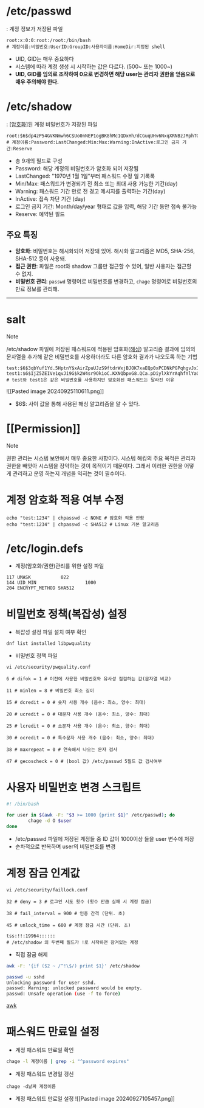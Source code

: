# /etc/passwd
: 계정 정보가 저장된 파일
```shell
root:x:0:0:root:/root:/bin/bash
# 계정이름:비밀번호:UserID:GroupID:사용자이름:HomeDir:지정된 shell
```
- UID, GID는 매우 중요하다
- 시스템에 따라 계정 생성 시 시작하는 값은 다르다. (500~ 또는 1000~)
- **UID, GID를 임의로 조작하여 0으로 변경하면 해당 user는 관리자 권한을 얻음으로 매우 주의해야 한다.**

# /etc/shadow
: [[암호화]](Encrypted)된 계정 비밀번호가 저장된 파일
```shell
root:$6$dp4zP54GVKNmwh6C$Uo0nNEP1ogBK8hMc1QDxHh/dCGuqUHv6NxqXRNBzJMphTOPHx4kiDTpi8zk5iXMLSCSAlGyQFYFwAK8frQTFy.::0:99999:7:::
# 계정이름:Password:LastChanged:Min:Max:Warning:InActive:로그인 금지 기간:Reserve
```
- 총 9개의 필드로 구성
- Password: 해당 계정의 비밀번호가 암호화 되어 저장됨
- LastChanged: "1970년 1월 1일"부터 패스워드 수정 일 기록록
- Min/Max: 패스워드가 변경되기 전 최소 또는 최대 사용 가능한 기간(day)
- Warning: 패스워드 기간 만료 전 경고 메시지를 출력하는 기간(day)
- InActive: 접속 차단 기간 (day)
- 로그인 금지 기간: Month/day/year 형태로 값을 입력, 해당 기간 동안 접속 불가능
- Reserve: 예약된 필드

## 주요 특징

- **암호화**: 비밀번호는 해시화되어 저장돼 있어. 해시화 알고리즘은 MD5, SHA-256, SHA-512 등이 사용돼.
- **접근 권한**: 파일은 root와 shadow 그룹만 접근할 수 있어, 일반 사용자는 접근할 수 없지.
- **비밀번호 관리**: `passwd` 명령어로 비밀번호를 변경하고, `chage` 명령어로 비밀번호의 만료 정보를 관리해.


---
# salt
> [!Note]
> /etc/shadow 파일에 저장된 패스워드에 적용된 암호화([해싱](Hashing.md)) 알고리즘 결과에 임의의  문자열을 추가해 같은 비밀번호를 사용하더라도 다른 암호화 결과가 나오도록 하는 기법

```shell
test:$6$3qbYuf1Yd.5HptnY$xAirZpuUJzS9ftdrWxjBJOK7xaEQp0xPCDNkPGPqhgvJxIVDQ8ZPioTjhf0jXJ13c3Q0nJp8oS5VHtzBHy5q51:19986:0:99999:7:::
test1:$6$IjZ5ZEIVe1qvJi9G$k2W4sr9OkioC.KXNQbpxG8.QCa.pDiylXkYrAqhfYlYa04yPPTH2PF3u4jaal50fw.0LyAVB65n6I1xodZ3uX/:19986:0:99999:7:::
# test와 test1은 같은 비밀번호를 사용하지만 암호화된 패스워드는 달라진 이유
```
![[Pasted image 20240925110611.png]]
- \$6$: 사이 값을 통해 사용된 해싱 알고리즘을 알 수 있다.

# [[Permission]]
> [!Note]
> 권한 관리는 시스템 보안에서 매우 중요한 사항이다. 시스템 해킹의 주요 목적은 관리자 권한을 빼앗아 시스템을 장악하는 것이 목적이기 때문이다. 그래서 이러한 권한을 어떻게 관리하고 운영 하는지 개념을 익히는 것이 필수이다. 

# 계정 암호화 적용 여부 수정
```
echo "test:1234" | chpasswd -c NONE # 암호화 적용 안함
echo "test:1234" | chpasswd -c SHA512 # Linux 기본 알고리즘
```

# /etc/login.defs
- 계정(암호화/권한)관리를 위한 설정 파일
```
117 UMASK           022
144 UID_MIN                  1000
204 ENCRYPT_METHOD SHA512
```

# 비밀번호 정책(복잡성) 설정
- 복잡성 설정 파일 설치 여부 확인
```
dnf list installed libpwquality
```

- 비밀번호 정책 파일
```
vi /etc/security/pwquality.conf
```

```
6 # difok = 1 # 이전에 사용한 비밀번호와 유사성 점검하는 값(문자열 비교)

11 # minlen = 8 # 비밀번호 최소 길이

15 # dcredit = 0 # 숫자 사용 개수 (음수: 최소, 양수: 최대)

20 # ucredit = 0 # 대문자 사용 개수 (음수: 최소, 양수: 최대)

25 # lcredit = 0 # 소문자 사용 개수 (음수: 최소, 양수: 최대)

30 # ocredit = 0 # 특수문자 사용 개수 (음수: 최소, 양수: 최대)

38 # maxrepeat = 0 # 연속해서 나오는 문자 검사

47 # gecoscheck = 0 # (bool 값) /etc/passwd 5필드 값 검사여부

```

# 사용자 비밀번호 변경 스크립트
```sh
#! /bin/bash

for user in $(awk -F: "$3 >= 1000 {print $1}" /etc/passwd); do
        chage -d O $user
done
```
- /etc/passwd 파일에 저장된 계정들 중 ID 값이 1000이상 들을 user 변수에 저장
- 순차적으로 반복하며 user의 비밀번호를 변경

# 계정 잠금 인계값
```
vi /etc/security/faillock.conf
```

```
32 # deny = 3 # 로그인 시도 횟수 (횟수 만큼 실패 시 계정 잠금)

38 # fail_interval = 900 # 인증 간격 (단위. 초)

45 # unlock_time = 600 # 계정 잠금 시간 (단위. 초)
```

```
tss:!!:19964::::::
# /etc/shadow 의 두번째 필드가 !로 시작하면 잠겨있는 계정
```

- 직접 잠금 해제
```sh
awk -F: '{if ($2 ~ /^!\$/) print $1}' /etc/shadow

passwd -u sshd
Unlocking password for user sshd.
passwd: Warning: unlocked password would be empty.
passwd: Unsafe operation (use -f to force)
```
[awk](https://recipes4dev.tistory.com/171)

# 패스워드 만료일 설정
- 계정 패스워드 만료일 확인
```bash
chage -l 계정이름 | grep -i "^password expires"
```

- 계정 패스워드 변경일 갱신
```
chage -d날짜 계정이름
```

- 계정 패스워드 만료일 설정
![[Pasted image 20240927105457.png]]
